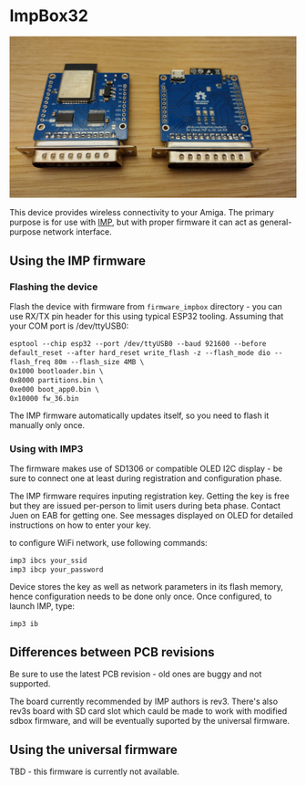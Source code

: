 # ImpBox32

<center><img src="img/rev3.jpg"></center>

This device provides wireless connectivity to your Amiga.
The primary purpose is for use with [IMP](http://aminet.net/package/mus/play/imp3), but with proper firmware it can act as general-purpose network interface.

## Using the IMP firmware

### Flashing the device

Flash the device with firmware from `firmware_impbox` directory - you can use RX/TX pin header for this using typical ESP32 tooling.
Assuming that your COM port is /dev/ttyUSB0:

```plain
esptool --chip esp32 --port /dev/ttyUSB0 --baud 921600 --before default_reset --after hard_reset write_flash -z --flash_mode dio --flash_freq 80m --flash_size 4MB \
0x1000 bootloader.bin \
0x8000 partitions.bin \
0xe000 boot_app0.bin \
0x10000 fw_36.bin
```

The IMP firmware automatically updates itself, so you need to flash it manually only once.

### Using with IMP3

The firmware makes use of SD1306 or compatible OLED I2C display - be sure to connect one at least during registration and configuration phase.

The IMP firmware requires inputing registration key.
Getting the key is free but they are issued per-person to limit users during beta phase.
Contact Juen on EAB for getting one.
See messages displayed on OLED for detailed instructions on how to enter your key.

to configure WiFi network, use following commands:

```plain
imp3 ibcs your_ssid
imp3 ibcp your_password
```

Device stores the key as well as network parameters in its flash memory, hence configuration needs to be done only once.
Once configured, to launch IMP, type:

```plain
imp3 ib
```

## Differences between PCB revisions

Be sure to use the latest PCB revision - old ones are buggy and not supported.

The board currently recommended by IMP authors is rev3.
There's also rev3s board with SD card slot which cauld be made to work with modified sdbox firmware, and will be eventually suported by the universal firmware.

## Using the universal firmware

TBD - this firmware is currently not available.
